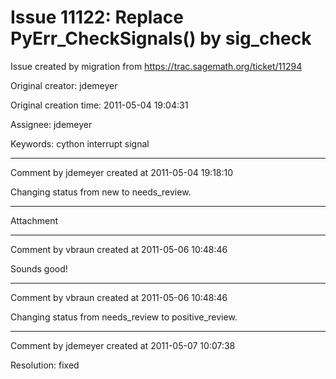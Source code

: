 # Issue 11122: Replace PyErr_CheckSignals() by sig_check

Issue created by migration from https://trac.sagemath.org/ticket/11294

Original creator: jdemeyer

Original creation time: 2011-05-04 19:04:31

Assignee: jdemeyer

Keywords: cython interrupt signal




---

Comment by jdemeyer created at 2011-05-04 19:18:10

Changing status from new to needs_review.


---

Attachment


---

Comment by vbraun created at 2011-05-06 10:48:46

Sounds good!


---

Comment by vbraun created at 2011-05-06 10:48:46

Changing status from needs_review to positive_review.


---

Comment by jdemeyer created at 2011-05-07 10:07:38

Resolution: fixed
